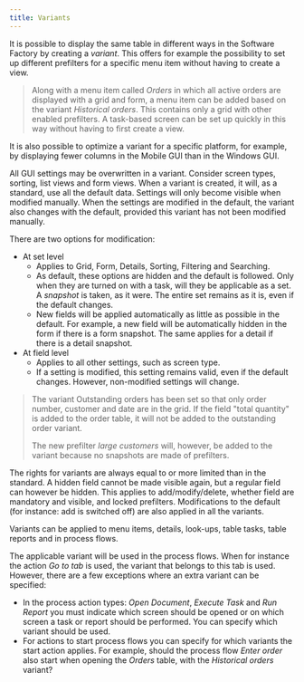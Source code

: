 ```yaml
---
title: Variants
---
```


It is possible to display the same table in different ways in the Software Factory by creating a *variant*. This offers for example the possibility to set up different prefilters for a specific menu item without having to create a view.

> Along with a menu item called *Orders* in which all active orders are displayed with a grid and form, a menu item can be added based on the variant *Historical orders*. This contains only a grid with other enabled prefilters. A task-based screen can be set up quickly in this way without having to first create a view.

It is also possible to optimize a variant for a specific platform, for example, by displaying fewer columns in the Mobile GUI than in the Windows GUI.

All GUI settings may be overwritten in a variant. Consider screen types, sorting, list views and form views. When a variant is created, it will, as a standard, use all the default data. Settings will only become visible when modified manually. When the settings are modified in the default, the variant also changes with the default, provided this variant has not been modified manually.

There are two options for modification:

- At set level
  - Applies to Grid, Form, Details, Sorting, Filtering and Searching.
  - As default, these options are hidden and the default is followed. Only when they are turned on with a task, will they be applicable as a set. A *snapshot* is taken, as it were. The entire set remains as it is, even if the default changes.
  - New fields will be applied automatically as little as possible in the default. For example, a new field will be automatically hidden in the form if there is a form snapshot. The same applies for a detail if there is a detail snapshot.
- At field level
  - Applies to all other settings, such as screen type.
  - If a setting is modified, this setting remains valid, even if the default changes. However, non-modified settings will change.

> The variant Outstanding orders has been set so that only order number, customer and date are in the grid. If the field "total quantity" is added to the order table, it will not be added to the outstanding order variant.
>
> The new prefilter *large customers* will, however, be added to the variant because no snapshots are made of prefilters.

The rights for variants are always equal to or more limited than in the standard. A hidden field cannot be made visible again, but a regular field can however be hidden. This applies to add/modify/delete, whether field are mandatory and visible, and locked prefilters. Modifications to the default (for instance: add is switched off) are also applied in all the variants.

Variants can be applied to menu items, details, look-ups, table tasks, table reports and in process flows.

The applicable variant will be used in the process flows. When for instance the action *Go to tab* is used, the variant that belongs to this tab is used. However, there are a few exceptions where an extra variant can be specified:

- In the process action types: *Open Document*, *Execute Task* and *Run Report* you must indicate which screen should be opened or on which screen a task or report should be performed. You can specify which variant should be used.
- For actions to start process flows you can specify for which variants the start action applies. For example, should the process flow *Enter order* also start when opening the *Orders* table, with the *Historical orders* variant?